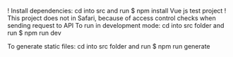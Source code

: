 ! Install dependencies: cd into src and run $ npm install
Vue js test project
! This project does not in Safari, because of access control checks when sending request to API
To run in development mode:
cd into src folder and run $ npm run dev

To generate static files:
cd into src folder and run $ npm run generate